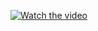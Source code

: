 [![Watch the video](https://img.youtube.com/vi/OFedPnR8pjk/1.jpg)](https://youtu.be/OFedPnR8pjk?si=hsRdy4E1K-oP-ASf)
